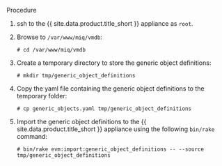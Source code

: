 Procedure

1.  ssh to the {{ site.data.product.title_short }} appliance as `root`.

2.  Browse to `/var/www/miq/vmdb`:

        # cd /var/www/miq/vmdb

3.  Create a temporary directory to store the generic object definitions:

        # mkdir tmp/generic_object_definitions

4.  Copy the yaml file containing the generic object definitions to the temporary folder:

        # cp generic_objects.yaml tmp/generic_object_definitions

5.  Import the generic object definitions to the {{ site.data.product.title_short }} appliance
    using the following `bin/rake` command:

        # bin/rake evm:import:generic_object_definitions -- --source tmp/generic_object_definitions
